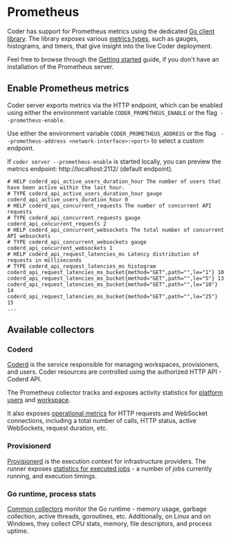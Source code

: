 # Prometheus

Coder has support for Prometheus metrics using the dedicated [Go client library](https://github.com/prometheus/client_golang). The library exposes various [metrics types](https://prometheus.io/docs/concepts/metric_types/), such as gauges, histograms, and timers, that give insight into the live Coder deployment.

Feel free to browse through the [Getting started](https://prometheus.io/docs/prometheus/latest/getting_started/) guide, if you don't have an installation of the Prometheus server.

## Enable Prometheus metrics

Coder server exports metrics via the HTTP endpoint, which can be enabled using either the environment variable `CODER_PROMETHEUS_ENABLE` or the flag` --prometheus-enable`.

Use either the environment variable `CODER_PROMETHEUS_ADDRESS` or the flag ` --prometheus-address <network-interface>:<port>` to select a custom endpoint.

If `coder server --prometheus-enable` is started locally, you can preview the metrics endpoint: <!-- markdown-link-check-disable -->http://localhost:2112/<!-- markdown-link-check-enable --> (default endpoint).

```
# HELP coderd_api_active_users_duration_hour The number of users that have been active within the last hour.
# TYPE coderd_api_active_users_duration_hour gauge
coderd_api_active_users_duration_hour 0
# HELP coderd_api_concurrent_requests The number of concurrent API requests
# TYPE coderd_api_concurrent_requests gauge
coderd_api_concurrent_requests 2
# HELP coderd_api_concurrent_websockets The total number of concurrent API websockets
# TYPE coderd_api_concurrent_websockets gauge
coderd_api_concurrent_websockets 1
# HELP coderd_api_request_latencies_ms Latency distribution of requests in milliseconds
# TYPE coderd_api_request_latencies_ms histogram
coderd_api_request_latencies_ms_bucket{method="GET",path="",le="1"} 10
coderd_api_request_latencies_ms_bucket{method="GET",path="",le="5"} 13
coderd_api_request_latencies_ms_bucket{method="GET",path="",le="10"} 14
coderd_api_request_latencies_ms_bucket{method="GET",path="",le="25"} 15
...
```

## Available collectors

### Coderd

[Coderd](../about/architecture.md#coderd) is the service responsible for managing workspaces, provisioners, and users. Coder resources are controlled using the authorized HTTP API - Coderd API.

The Prometheus collector tracks and exposes activity statistics for [platform users](https://github.com/coder/coder/blob/main/coderd/prometheusmetrics/prometheusmetrics.go#L15-L54) and [workspace](https://github.com/coder/coder/blob/main/coderd/prometheusmetrics/prometheusmetrics.go#L57-L108).

It also exposes [operational metrics](https://github.com/coder/coder/blob/main/coderd/httpmw/prometheus.go#L21-L61) for HTTP requests and WebSocket connections, including a total number of calls, HTTP status, active WebSockets, request duration, etc.

### Provisionerd

[Provisionerd](../about/architecture.md#provisionerd) is the execution context for infrastructure providers. The runner exposes [statistics for executed jobs](https://github.com/coder/coder/blob/main/provisionerd/provisionerd.go#L133-L154) - a number of jobs currently running, and execution timings.

### Go runtime, process stats

[Common collectors](https://github.com/coder/coder/blob/main/cli/server.go#L555-L556) monitor the Go runtime - memory usage, garbage collection, active threads, goroutines, etc. Additionally, on Linux and on Windows, they collect CPU stats, memory, file descriptors, and process uptime.
